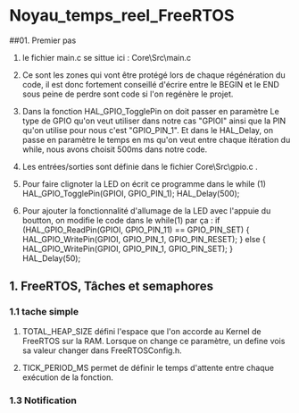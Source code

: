 # Noyau_temps_reel_FreeRTOS

##01. Premier pas

1) le fichier main.c se sittue ici : Core\Src\main.c

2) Ce sont les zones qui vont être protégé lors de chaque régénération du code, il est donc fortement conseillé d'écrire entre le BEGIN et le END sous peine de perdre sont code si l'on regénère le projet.

3) Dans la fonction HAL_GPIO_TogglePin on doit passer en paramètre Le type de GPIO qu'on veut utiliser dans notre cas "GPIOI" ainsi que la PIN qu'on utilise pour nous c'est "GPIO_PIN_1". Et dans le HAL_Delay, on passe en paramètre le temps en ms qu'on veut entre chaque itération du while, nous avons choisit 500ms dans notre code.

4) Les entrées/sorties sont définie dans le fichier Core\Src\gpio.c .

5) Pour faire clignoter la LED on écrit ce programme dans le while (1)
   HAL_GPIO_TogglePin(GPIOI, GPIO_PIN_1);
   HAL_Delay(500);

6) Pour ajouter la fonctionnalité d'allumage de la LED avec l'appuie du boutton, on modifie le code dans le while(1) par ça :
  if (HAL_GPIO_ReadPin(GPIOI, GPIO_PIN_11) == GPIO_PIN_SET)
		{
		  HAL_GPIO_WritePin(GPIOI, GPIO_PIN_1, GPIO_PIN_RESET);
		}
  else
	  {
		  HAL_GPIO_WritePin(GPIOI, GPIO_PIN_1, GPIO_PIN_SET);
	  }
  HAL_Delay(50);

 ## 1. FreeRTOS, Tâches et semaphores

 ### 1.1 tache simple

 1) TOTAL_HEAP_SIZE défini l'espace que l'on accorde au Kernel de FreeRTOS sur la RAM. Lorsque on change ce paramètre, un define vois sa valeur changer dans FreeRTOSConfig.h.

 2) TICK_PERIOD_MS permet de définir le temps d'attente entre chaque exécution de la fonction.

### 1.3 Notification



